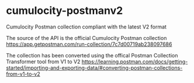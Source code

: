 # cumulocity-postmanv2
Cumulocity Postman collection compliant with the latest V2 format 

The source of the API is the official Cumulocity Postman collection https://app.getpostman.com/run-collection/7c7d00719ab238097686

The collection has been converted using the offical Postman Collection Transformer tool from V1 to V2 https://learning.postman.com/docs/getting-started/importing-and-exporting-data/#converting-postman-collections-from-v1-to-v2

